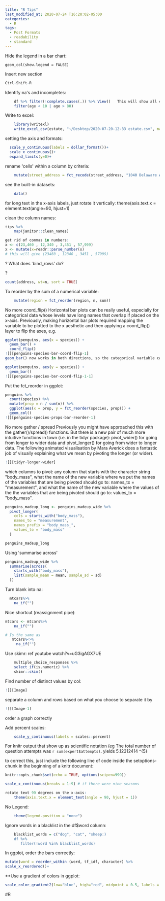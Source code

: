 ```yaml
---
title: "R Tips"
last_modified_at: 2020-07-24 T16:20:02-05:00
categories:
  - R
tags:
  - Post Formats
  - readability
  - standard
---
```


Hide the legend in a bar chart:

```{r}
geom_col(show.legend = FALSE)    

```

Insert new section  

```r 
Ctrl-Shift-R

``` 

Identify na's and incompletes:
```r
    df %>% filter(!complete.cases(.)) %>% View()   This will show all cases with na/empty values   
	filter(age < 10 | age > 80)

```

Write to excel:
```r
    library(writexl)
    write_excel_csv(estate, "~/Desktop/2020-07-20-12-33 estate.csv", na = 'NA', append = FALSE, delim = ',', quote_escape = 'double')  
```

setting the axis and formats:
```r
  scale_y_continuous(labels = dollar_format())+
  scale_x_continuous()+
  expand_limits(y=0)+
```

rename 'cells' within a column by criteria:
```r
    mutate(street_address = fct_recode(street_address, "1040 Delaware Avenue","1040 Delaware Ave"))
```

see the built-in datasets:
```r
    data()
```

for long text in the x-axis labels, just rotate it vertically:
    theme(axis.text.x = element.text(angle=90, hjust=1)


clean the column names:
```r
tips %>%
    map(janitor::clean_names)

get rid of commas in numbers:
x <- c(23,460 , 12,340 , 3,451 , 57,999)
x <- mutate(x=readr::parse_number(x)
# this will give (23460 , 12340 , 3451 , 57999)
```
?
What does 'bind_rows' do?

?
```r
count(address, wt=n, sort = TRUE)
```

To reorder by the sum of a numerical variable:
```r
    mutate(region = fct_reorder(region, n, sum))
```

No more coord_flip()
Horizontal bar plots can be really useful, especially for categorical data whose levels have long names that overlap if placed on the x-axis. Previously, making horizontal bar plots required mapping the variable to be plotted to the x aesthetic and then applying a coord_flip() layer to flip the axes, e.g.
```r
ggplot(penguins, aes(x = species)) +
  geom_bar() +
  coord_flip()
![][penguins-species-bar-coord-flip-1]
geom_bar() now works in both directions, so the categorical variable can be directly mapped to the y aesthetic to achieve the horizontal box plot.

ggplot(penguins, aes(y = species)) +
  geom_bar()
![][penguins-species-bar-coord-flip-1-1]
```

Put the fct_reorder in ggplot:
```r
penguins %>%
  count(species) %>%
  mutate(prop = n / sum(n)) %>%
  ggplot(aes(x = prop, y = fct_reorder(species, prop))) +
  geom_col()
![][penguins-species-props-bar-reorder-1]
```


No more gather / spread
Previously you might have approached this with the gather()/spread() functions. But there is a new pair of much more intuitive functions in town (i.e. in the tidyr package): pivot_wider() for going from longer to wider data and pivot_longer() for going from wider to longer data. The following animated visualisation by Mara Averick does a fantastic job of visually explaining what we mean by pivoting the longer (or wider).
```r
![][tidyr-longer-wider]
```
which columns to pivot: any column that starts with the character string "body_mass",
what the name of the new variable where we put the names of the variables that are being pivoted should go to: names_to = "measurement", and
what the name of the new variable where the values of the the variables that are being pivoted should go to: values_to = "body_mass".
```r
penguins_madeup_long <- penguins_madeup_wide %>%
  pivot_longer(
    cols = starts_with("body_mass"),
    names_to = "measurement",
    names_prefix = "body_mass_",
    values_to = "body_mass"
  )

penguins_madeup_long
```


Using 'summarise across'
```r
penguins_madeup_wide %>%
  summarise(across(
    starts_with("body_mass"),
    list(sample_mean = mean, sample_sd = sd)
  ))
```

Turn blank into na:
```r
  mtcars%>%
    na_if("")
```

Nice shortcut (reassignment pipe):
```r
mtcars <- mtcars%>%
    na_if("")

# Is the same as
   mtcars%<>%
     na_if("")
```
Use skimr: ref youtube watch?v=uG3igAGX7UE
```r
    multiple_choice_responses %>%
    select_if(is.numeric) %>%
    skimr::skim()
```
Find number of distinct values by col:
```r
![][Image]
```

separate a column and rows based on what you choose to separate it by
```r
![][Image-1]
```

order a graph correctly

Add percent scales:
```r
    scale_y_continuous(labels = scales::percent)
```
For knitr output that show up as scientific notation (eg The total number of question attempts was `r sum(expert$attempts)`. 
yields 5.12312414 ^{5}

to correct this, just include the following line of code inside the setoptions-chunk in the beginning of a knitr document:
```r
knitr::opts_chunk$set(echo = TRUE, options(scipen=999))
```
```r
scale_x_continuous(breaks = 1:9) # if there were nine seasons
```

```r
rotate text 90 degrees on the x-axis:
    theme(axis.text.x = element_text(angle = 90, hjust = 1))
```

No Legend:
```r
    theme(legend.position = "none")
```
Ignore words in a blacklist in the df$word column:
```r
    blacklist_words = c("dog", "cat", "sheep:)
    df %>%
       filter(!word %in% blacklist_words)
```

In ggplot, order the bars correctly:
```r
mutate(word = reorder_within (word, tf_idf, character) %>%
scale_x_reordered()+
```

**Use a gradient of colors in ggplot: 
```r
scale_color_gradient2(low="blue", high="red", midpoint = 0.5, labels = scales::percent_format())
```

#R


[penguins-species-bar-coord-flip-1]: penguins-species-bar-coord-flip-1.png

[penguins-species-bar-coord-flip-1-1]: penguins-species-bar-coord-flip-1.png

[penguins-species-props-bar-reorder-1]: penguins-species-props-bar-reorder-1.png

[tidyr-longer-wider]: tidyr-longer-wider.gif

[Image]: Image.jpeg

[Image-1]: Image.jpeg
